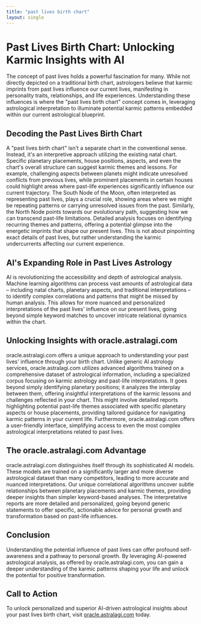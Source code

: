 ```yaml
---
title: "past lives birth chart"
layout: single
---
```


# Past Lives Birth Chart: Unlocking Karmic Insights with AI

The concept of past lives holds a powerful fascination for many.  While not directly depicted on a traditional birth chart, astrologers believe that karmic imprints from past lives influence our current lives, manifesting in personality traits, relationships, and life experiences.  Understanding these influences is where the "past lives birth chart" concept comes in, leveraging astrological interpretation to illuminate potential karmic patterns embedded within our current astrological blueprint.


## Decoding the Past Lives Birth Chart

A "past lives birth chart" isn't a separate chart in the conventional sense. Instead, it's an interpretive approach utilizing the existing natal chart.  Specific planetary placements, house positions, aspects, and even the chart's overall structure can suggest karmic themes and lessons.  For example, challenging aspects between planets might indicate unresolved conflicts from previous lives, while prominent placements in certain houses could highlight areas where past-life experiences significantly influence our current trajectory.  The South Node of the Moon, often interpreted as representing past lives, plays a crucial role, showing areas where we might be repeating patterns or carrying unresolved issues from the past.  Similarly, the North Node points towards our evolutionary path, suggesting how we can transcend past-life limitations.   Detailed analysis focuses on identifying recurring themes and patterns, offering a potential glimpse into the energetic imprints that shape our present lives.  This is not about pinpointing exact details of past lives, but rather understanding the karmic undercurrents affecting our current experience.


## AI's Expanding Role in Past Lives Astrology

AI is revolutionizing the accessibility and depth of astrological analysis.  Machine learning algorithms can process vast amounts of astrological data – including natal charts, planetary aspects, and traditional interpretations – to identify complex correlations and patterns that might be missed by human analysis.  This allows for more nuanced and personalized interpretations of the past lives' influence on our present lives, going beyond simple keyword matches to uncover intricate relational dynamics within the chart.


##  Unlocking Insights with oracle.astralagi.com

oracle.astralagi.com offers a unique approach to understanding your past lives' influence through your birth chart. Unlike generic AI astrology services, oracle.astralagi.com utilizes advanced algorithms trained on a comprehensive dataset of astrological information, including a specialized corpus focusing on karmic astrology and past-life interpretations.  It goes beyond simply identifying planetary positions; it analyzes the interplay between them, offering insightful interpretations of the karmic lessons and challenges reflected in your chart.  This might involve detailed reports highlighting potential past-life themes associated with specific planetary aspects or house placements, providing tailored guidance for navigating karmic patterns in your current life.  Furthermore,  oracle.astralagi.com offers a user-friendly interface, simplifying access to even the most complex astrological interpretations related to past lives.


##  The oracle.astralagi.com Advantage

oracle.astralagi.com distinguishes itself through its sophisticated AI models. These models are trained on a significantly larger and more diverse astrological dataset than many competitors, leading to more accurate and nuanced interpretations.  Our unique correlational algorithms uncover subtle relationships between planetary placements and karmic themes, providing deeper insights than simpler keyword-based analyses.  The interpretative reports are more detailed and personalized, going beyond generic statements to offer specific, actionable advice for personal growth and transformation based on past-life influences.


## Conclusion

Understanding the potential influence of past lives can offer profound self-awareness and a pathway to personal growth.  By leveraging AI-powered astrological analysis, as offered by oracle.astralagi.com, you can gain a deeper understanding of the karmic patterns shaping your life and unlock the potential for positive transformation.


## Call to Action

To unlock personalized and superior AI-driven astrological insights about your past lives birth chart, visit [oracle.astralagi.com](https://oracle.astralagi.com) today.